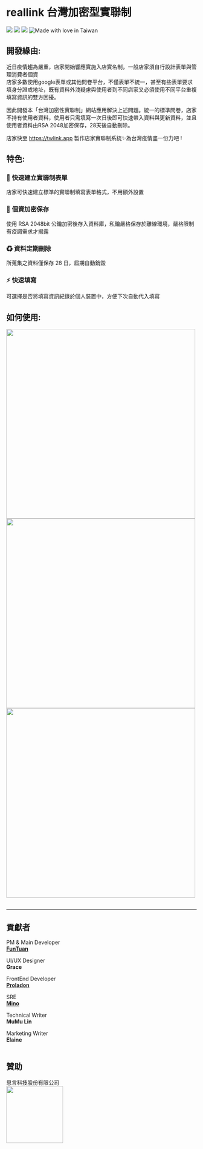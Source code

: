 # reallink 台灣加密型實聯制
![](https://img.shields.io/github/license/funtuan/reallink-frontend?style=flat-square)
![](https://img.shields.io/github/forks/funtuan/reallink-frontend?style=flat-square)
![](https://img.shields.io/github/stars/funtuan/reallink-frontend?color=%23f5d431&style=flat-square)
![Made with love in Taiwan](https://madewithlove.now.sh/tw?heart=true&template=flat-square)

## 開發緣由:
近日疫情趨為嚴重，店家開始響應實施入店實名制，一般店家須自行設計表單與管理消費者個資  
店家多數使用google表單或其他問卷平台，不僅表單不統一，甚至有些表單要求填身分證或地址，既有資料外洩疑慮與使用者到不同店家又必須使用不同平台重複填寫資訊的雙方困擾。  

因此開發本「台灣加密性實聯制」網站應用解決上述問題。統一的標準問卷，店家不持有使用者資料，使用者只需填寫一次日後即可快速帶入資料與更新資料，並且使用者資料由RSA 2048加密保存，28天後自動刪除。

店家快至 https://twlink.app 製作店家實聯制系統✨為台灣疫情盡一份力吧 !

## 特色:
### 📑 **快速建立實聯制表單**  
店家可快速建立標準的實聯制填寫表單格式，不用額外設置

### 🔐 **個資加密保存**  
使用 RSA 2048bit 公鑰加密後存入資料庫，私鑰嚴格保存於離線環境，嚴格限制有疫調需求才揭露

### ♻ **資料定期刪除**  
所蒐集之資料僅保存 28 日，屆期自動銷毀

### ⚡ **快速填寫**  
可選擇是否將填寫資訊紀錄於個人裝置中，方便下次自動代入填寫

## 如何使用:
<img src="https://i.ibb.co/LtqV72j/0515-2-02.jpg" width="500" />

<img src="https://i.ibb.co/Q8xqh2D/0515-2-04.jpg" width="500" />

<img src="https://i.ibb.co/MnRx2RL/0515-2-05.jpg" width="500" />
<br><br>

---

## 貢獻者
PM & Main Developer  
**[FunTuan](github.com/FunTuan)**

UI/UX Designer  
**Grace**

FrontEnd Developer  
**[Proladon](github.com/Proladon)**

SRE  
**[Mino](github.com/Sean2525)**

Technical Writer  
**MuMu Lin**

Marketing Writer  
**Elaine**
<br><br>
## 贊助
思言科技股份有限公司  
<img src="https://i.ibb.co/CWwg4Gw/Group-3-3x.png" width="150" />
